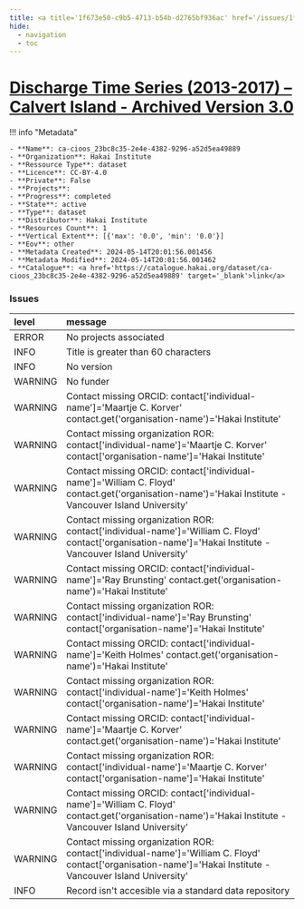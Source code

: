 ```yaml
---
title: <a title='1f673e50-c9b5-4713-b54b-d2765bf936ac' href='/issues/1f673e50-c9b5-4713-b54b-d2765bf936ac/' target='_blank'>Discharge Time Series (2013-2017) – Calvert Island - Archived Version 3.0</a>
hide:
  - navigation
  - toc
---
```


# <a title='1f673e50-c9b5-4713-b54b-d2765bf936ac' href='/issues/1f673e50-c9b5-4713-b54b-d2765bf936ac/' target='_blank'>Discharge Time Series (2013-2017) – Calvert Island - Archived Version 3.0</a>

<div id='map'></div>

!!! info "Metadata"
    
    - **Name**: ca-cioos_23bc8c35-2e4e-4382-9296-a52d5ea49889 
    - **Organization**: Hakai Institute 
    - **Ressource Type**: dataset 
    - **Licence**: CC-BY-4.0 
    - **Private**: False 
    - **Projects**:  
    - **Progress**: completed 
    - **State**: active 
    - **Type**: dataset 
    - **Distributor**: Hakai Institute 
    - **Resources Count**: 1 
    - **Vertical Extent**: [{'max': '0.0', 'min': '0.0'}] 
    - **Eov**: other 
    - **Metadata Created**: 2024-05-14T20:01:56.001456 
    - **Metadata Modified**: 2024-05-14T20:01:56.001462 
    - **Catalogue**: <a href='https://catalogue.hakai.org/dataset/ca-cioos_23bc8c35-2e4e-4382-9296-a52d5ea49889' target='_blank'>link</a> 

### Issues

| level   | message                                                                                                                                                       |
|:--------|:--------------------------------------------------------------------------------------------------------------------------------------------------------------|
| ERROR   | No projects associated                                                                                                                                        |
| INFO    | Title is greater than 60 characters                                                                                                                           |
| INFO    | No version                                                                                                                                                    |
| WARNING | No funder                                                                                                                                                     |
| WARNING | Contact missing ORCID: contact['individual-name']='Maartje C. Korver' contact.get('organisation-name')='Hakai Institute'                                      |
| WARNING | Contact missing organization ROR:  contact['individual-name']='Maartje C. Korver' contact['organisation-name']='Hakai Institute'                              |
| WARNING | Contact missing ORCID: contact['individual-name']='William C. Floyd' contact.get('organisation-name')='Hakai Institute - Vancouver Island University'         |
| WARNING | Contact missing organization ROR:  contact['individual-name']='William C. Floyd' contact['organisation-name']='Hakai Institute - Vancouver Island University' |
| WARNING | Contact missing ORCID: contact['individual-name']='Ray Brunsting' contact.get('organisation-name')='Hakai Institute'                                          |
| WARNING | Contact missing organization ROR:  contact['individual-name']='Ray Brunsting' contact['organisation-name']='Hakai Institute'                                  |
| WARNING | Contact missing ORCID: contact['individual-name']='Keith Holmes' contact.get('organisation-name')='Hakai Institute'                                           |
| WARNING | Contact missing organization ROR:  contact['individual-name']='Keith Holmes' contact['organisation-name']='Hakai Institute'                                   |
| WARNING | Contact missing ORCID: contact['individual-name']='Maartje C. Korver' contact.get('organisation-name')='Hakai Institute'                                      |
| WARNING | Contact missing organization ROR:  contact['individual-name']='Maartje C. Korver' contact['organisation-name']='Hakai Institute'                              |
| WARNING | Contact missing ORCID: contact['individual-name']='William C. Floyd' contact.get('organisation-name')='Hakai Institute - Vancouver Island University'         |
| WARNING | Contact missing organization ROR:  contact['individual-name']='William C. Floyd' contact['organisation-name']='Hakai Institute - Vancouver Island University' |
| INFO    | Record isn't accesible via a standard data repository                                                                                                         |

<script>
   document.addEventListener("DOMContentLoaded", function() {
    var map = L.map('map').setView([51.505, -125.09], 5);
    L.tileLayer('https://tile.openstreetmap.org/{z}/{x}/{y}.png', {
        maxZoom: 19,
        attribution: '&copy; <a href="http://www.openstreetmap.org/copyright">OpenStreetMap</a>'
    }).addTo(map);
    var geojsonFeature = {
        "type": "Feature",
        "properties": {
            "name" : "<a title='1f673e50-c9b5-4713-b54b-d2765bf936ac' href='/issues/1f673e50-c9b5-4713-b54b-d2765bf936ac/' target='_blank'>Discharge Time Series (2013-2017) – Calvert Island - Archived Version 3.0</a>"
        },
        "geometry": {'type': 'Polygon', 'coordinates': [[[-128.13265424, 51.60936247], [-127.95907025, 51.60936247], [-127.95907025, 51.69558793], [-128.13265424, 51.69558793], [-128.13265424, 51.60936247]]]}
    }
    L.geoJSON(geojsonFeature).addTo(map);
   })
</script>